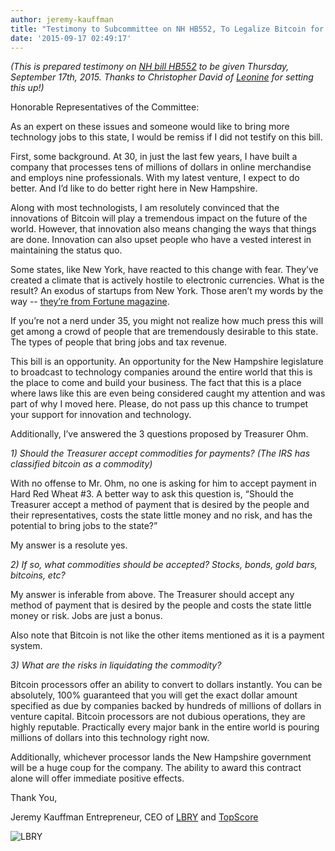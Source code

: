 ```yaml
---
author: jeremy-kauffman
title: "Testimony to Subcommittee on NH HB552, To Legalize Bitcoin for Payments of Taxes and Fees"
date: '2015-09-17 02:49:17'
---
```


*(This is prepared testimony on [NH bill HB552](http://www.gencourt.state.nh.us/legislation/2015/HB0552.html) to be given Thursday, September 17th, 2015. Thanks to Christopher David of [Leonine](http://leonine.io/) for setting this up!)*

Honorable Representatives of the Committee:

As an expert on these issues and someone would like to bring more technology jobs to this state, I would be remiss if I did not testify on this bill.

First, some background. At 30, in just the last few years, I have built a company that processes tens of millions of dollars in online merchandise and employs nine professionals. With my latest venture, I expect to do better. And I’d like to do better right here in New Hampshire.

Along with most technologists, I am resolutely convinced that the innovations of Bitcoin will play a tremendous impact on the future of the world. However, that innovation also means changing the ways that things are done. Innovation can also upset people who have a vested interest in maintaining the status quo.

Some states, like New York, have reacted to this change with fear. They’ve created a climate that is actively hostile to electronic currencies. What is the result? An exodus of startups from New York. Those aren’t my words by the way -- [they’re from Fortune magazine](http://fortune.com/2015/08/14/bitcoin-startups-leave-new-york-bitlicense/).

If you’re not a nerd under 35, you might not realize how much press this will get among a crowd of people that are tremendously desirable to this state. The types of people that bring jobs and tax revenue.

This bill is an opportunity. An opportunity for the New Hampshire legislature to broadcast to technology companies around the entire world that this is the place to come and build your business. The fact that this is a place where laws like this are even being considered caught my attention and was part of why I moved here. Please, do not pass up this chance to trumpet your support for innovation and technology.

Additionally, I’ve answered the 3 questions proposed by Treasurer Ohm.

*1) Should the Treasurer accept commodities for payments? (The IRS has classified bitcoin as a commodity)*

With no offense to Mr. Ohm, no one is asking for him to accept payment in Hard Red Wheat #3. A better way to ask this question is, “Should the Treasurer accept a method of payment that is desired by the people and their representatives, costs the state little money and no risk, and has the potential to bring jobs to the state?”

My answer is a resolute yes.

*2) If so, what commodities should be accepted? Stocks, bonds, gold bars, bitcoins, etc?*

My answer is inferable from above. The Treasurer should accept any method of payment that is desired by the people and costs the state little money or risk. Jobs are just a bonus.

Also note that Bitcoin is not like the other items mentioned as it is a payment system.

*3) What are the risks in liquidating the commodity?*

Bitcoin processors offer an ability to convert to dollars instantly. You can be absolutely, 100% guaranteed that you will get the exact dollar amount specified as due by companies backed by hundreds of millions of dollars in venture capital. Bitcoin processors are not dubious operations, they are highly reputable. Practically every major bank in the entire world is pouring millions of dollars into this technology right now.

Additionally, whichever processor lands the New Hampshire government will be a huge coup for the company. The ability to award this contract alone will offer immediate positive effects.


Thank You,

Jeremy Kauffman
Entrepreneur, CEO of [LBRY](https://lbry.io) and [TopScore](http://usetopscore.com)

![LBRY](https://lbry.io/img/header-logo-dark.png)
